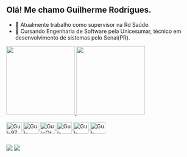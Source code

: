 ## Olá! Me chamo Guilherme Rodrigues.

- 🔭 Atualmente trabalho como supervisor na Rd Saúde. 
- 🌱 Cursando Engenharia de Software pela Unicesumar, técnico em desenvolvimento de sistemas pelo Senai(PR).
 <div>
  <a href="https://github.com/Guilherme-97">
  <img height="180em" src="https://github-readme-stats.vercel.app/api?username=Guilherme-97&show_icons=true&theme=dracula&include_all_commits=true&count_private=true"/>
  <img height="180em" src="https://github-readme-stats.vercel.app/api/top-langs/?username=Guilherme-97&layout=compact&langs_count=16&theme=dracula"/>
</div>

</div>
<div style="display: inline_block"><br>
  <img align="center" alt="Gui-97" height="30" width="40" 
  src="https://cdn.jsdelivr.net/gh/devicons/devicon@latest/icons/csharp/csharp-original.svg" >
  <img align="center" alt="Gui-Java" height="30" width="40" 
   src="https://cdn.jsdelivr.net/gh/devicons/devicon@latest/icons/java/java-original.svg" >       
  <img align="center" alt="Gui=Oracle" height="30" width="40" 
   src="https://cdn.jsdelivr.net/gh/devicons/devicon@latest/icons/oracle/oracle-original.svg" >      
  <img align="center" alt="Gui-Azure" height="30" width="40" 
   src="https://cdn.jsdelivr.net/gh/devicons/devicon@latest/icons/azuresqldatabase/azuresqldatabase-original.svg" >
    <img align="center" alt="Gui-Docker" height="30" width="40" 
    src="https://cdn.jsdelivr.net/gh/devicons/devicon@latest/icons/sqldeveloper/sqldeveloper-original.svg" />  
  <img align="center" alt="Gui-Docker" height="30" width="40" 
  src="https://cdn.jsdelivr.net/gh/devicons/devicon@latest/icons/docker/docker-original.svg" />
</div>
<div>
  
##

</div>
<div> 
  <a href = "mailto:grodrigues213@gmail.com"><img src="https://img.shields.io/badge/-Gmail-%23333?style=for-the-badge&logo=gmail&logoColor=white" target="_blank"></a>
  <a href="https://www.linkedin.com/in/guilherme-rodrigues-de-freitas-bb105a191" target="_blank"><img src="https://img.shields.io/badge/-LinkedIn-%230077B5?style=for-the-badge&logo=linkedin&logoColor=white" target="_blank"></a> 
</div>



